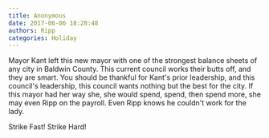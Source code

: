 ```yaml
---
title: Anonymous
date: 2017-06-06 18:28:48
authors: Ripp
categories: Holiday
---
```


 Mayor Kant left this new mayor with one of the strongest balance sheets of any city in Baldwin County. This current council works their butts off, and they are smart. You should be thankful for Kant's prior leadership, and this council's leadership, this council wants nothing but the best for the city. If this mayor had her way she, she would spend, spend, then spend more, she may even Ripp on the payroll. Even Ripp knows he couldn't work for the lady.

Strike Fast! Strike Hard!